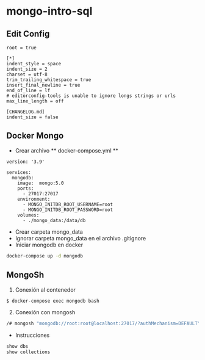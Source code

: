 # mongo-intro-sql

## Edit Config
```
root = true

[*]
indent_style = space
indent_size = 2
charset = utf-8
trim_trailing_whitespace = true
insert_final_newline = true
end_of_line = lf
# editorconfig-tools is unable to ignore longs strings or urls
max_line_length = off

[CHANGELOG.md]
indent_size = false
```
## Docker Mongo

* Crear archivo ** docker-compose.yml **
```
version: '3.9'

services:
  mongodb:
    image:  mongo:5.0
    ports:
      - 27017:27017
    environment:
      - MONGO_INITDB_ROOT_USERNAME=root
      - MONGO_INITDB_ROOT_PASSWORD=root
    volumes:
      - ./mongo_data:/data/db
```      
* Crear carpeta mongo_data
* Ignorar carpeta mongo_data en el archivo .gitignore
* Iniciar mongodb en docker
```sh
docker-compose up -d mongodb
```

## MongoSh

1. Conexión al contenedor
```sh
$ docker-compose exec mongodb bash
```
2. Conexión con mongosh
```sh
/# mongosh "mongodb://root:root@localhost:27017/?authMechanism=DEFAULT"
```

* Instrucciones 
```sh
show dbs
show collections
```